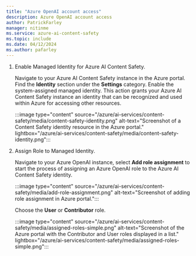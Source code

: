 ```yaml
---
title: "Azure OpenAI account access"
description: Azure OpenAI account access
author: PatrickFarley
manager: nitinme
ms.service: azure-ai-content-safety
ms.topic: include
ms.date: 04/12/2024
ms.author: pafarley
---
```



1. Enable Managed Identity for Azure AI Content Safety.

    Navigate to your Azure AI Content Safety instance in the Azure portal. Find the **Identity** section under the **Settings** category. Enable the system-assigned managed identity. This action grants your Azure AI Content Safety instance an identity that can be recognized and used within Azure for accessing other resources. 
    
    :::image type="content" source="/azure/ai-services/content-safety/media/content-safety-identity.png" alt-text="Screenshot of a Content Safety identity resource in the Azure portal." lightbox="/azure/ai-services/content-safety/media/content-safety-identity.png":::

1. Assign Role to Managed Identity.

    Navigate to your Azure OpenAI instance, select **Add role assignment** to start the process of assigning an Azure OpenAI role to the Azure AI Content Safety identity. 

    :::image type="content" source="/azure/ai-services/content-safety/media/add-role-assignment.png" alt-text="Screenshot of adding role assignment in Azure portal.":::

    Choose the **User** or **Contributor** role.

    :::image type="content" source="/azure/ai-services/content-safety/media/assigned-roles-simple.png" alt-text="Screenshot of the Azure portal with the Contributor and User roles displayed in a list." lightbox="/azure/ai-services/content-safety/media/assigned-roles-simple.png":::